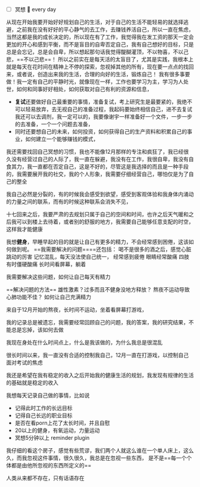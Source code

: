 - [ ] 冥想 📅 every day


从现在开始我要开始好好规划自己的生活，对于自己的生活不能轻易的就选择逃避，之前我在没有好好的平心静气的去工作，去赚钱养活自己，所以一直在焦虑，当然这都是我的成长决定的，所以现在有了工作，我觉得我在发工资的那天一定会更加的开心和感到平衡，而不是盲目的自卑否定自己，我有自己想好的目标，只是总是会忘记，总是会自卑，所以想起那句话我觉得醍醐灌顶，不以物喜，不以己悲，==不以己悲==！
所以之前实在是每天活的太盲目了，尤其是实践，我根本上就是每天在花时间在精神上不停的探索，忽视掉其他的所有，现在要一点点的找回来，或者说，创造出来我的生活，合理的向好的生活，锻炼自己！
我有很多事要做！我一定有自己的平静时光，就像现在一样，工作也要学习为主，学习为人处世，如何和同事好好相处，如何获取对自己有利的资源和信息，

- **复试**还要做好自己最重要的事情，准备复试，考上研究生是最要紧的，我绝不可以轻易放弃，去无视自己的准备过程，我起码要始终相信自己，进不去复试我还可以去调剂，我一定可以的，我要像谢宇一样准备好一个文件，一步一步的去准备，一个一个问题去准备，
- 同时还要想自己的未来，如何投资，如何获得自己的生产资料和积累自己的事业，如何建立一个能够赚钱的模式，

我还需要找回自己冥想的习惯，我也不能像12月那样的专注和疯狂了，我已经很久没有经营过自己的人际了，我一直在躲避，我没有在工作，我很自卑，我没有自食其力，我一直都在否定自己，这是不好的，尽管这是我选择的而且是一种手段的，我需要展开我的社交，我的个人形象，我需要仔细经营自己，哪怕仅是为了自己的整全

我自己必然是分裂的，有的时候我会感受到欲望，感受到客观体验和我身体内涌动的力量之间的联系，而有的时候这种联系会消失不见，

十七回来之后，我要严肃的去规划只属于自己的空间和时间，也许之后天气暖和之后我可以到楼上去待着，或者别的舒服的地方，我需要自己能够任意支配的时空，这样我才能健康


我想**健身**，早睡早起的目的就是让自己有更多的精力，不会经常感到困倦，这该如何做到呢。
==我需要解决的问题====还包括：
喝不是很多的酒之后，感觉心脏跳动的厉害
记忆混乱，每天没法使自己统一，
经常感到疲倦
眼睛经常酸痛
四肢有时僵硬酸痛
长时间看屏幕，躺着

我需要解决这些问题，如何让自己每天有精力

==解决问题的方法==
雄性激素？过多而且不健身没地方释放？
熬夜不运动导致心肺功能不佳？
如何让自己充满精力

来自于12月开始的熬夜，长时间不运动，坐着看屏幕打游戏，


我的记录总是被遗忘，我需要经常回顾自己的问题，我的答案，我的研究结果，不能总是忘掉，该如何去做

我现在身处在什么时间点上，什么是我该做的，为什么我总是很混乱

很长时间以来，我一直没有合适的控制我自己，12月一直在打游戏，以控制自己面对考试的焦虑

我还是希望在我有稳定的收入之后开始我的健康生活的规划，我发现有规律的生活的基础就是稳定的收入

我想每天记录自己做的事情，比如说
- 记得此时工作的长远目标
- 记得自己长远的职业目标
- 是否在看porn上花了太长时间，并且自慰
- 20以上的健身，有氧运动，力量运动
- 冥想5分钟以上
reminder plugin

我仔细的看这个房子，感觉有些荒谬，我们两个人就这么谁在一个单人床上，这么久，而我忽视这件事情，很久很久，我总是在忽视一些东西，
是不是==每一个个体都是由他所忽视的东西所定义的==

人类从来都不存在，只有话语存在